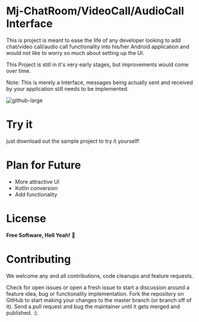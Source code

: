 # Mj-ChatRoom/VideoCall/AudioCall Interface


This is project is meant to ease the life of any developer looking to add chat/video call/audio call functionality into his/her Android application and would not like to worry so much about setting up the UI.

This Project is still in it's very early stages, but improvements would come over time.

Note: This is merely a Interface, messages being actually sent and received by your application still needs to be implemented.
  
  ![github-large](https://github.com/m-jayy/ChatRoom-VideoCall-AudioCall-Interface/blob/master/screenshots/header.jpg)

# Try it
  just download out the sample project to try it yourself! 


# Plan for Future

 - More attractive UI
 - Kotlin conversion
 - Add functionality
 

# License

**Free Software, Hell Yeah!** :metal:



# Contributing
  We welcome any and all contributions, code cleanups and feature requests.
  
  Check for open issues or open a fresh issue to start a discussion around a feature idea, bug or functionality implementation.
  Fork the repository on GitHub to start making your changes to the master branch (or branch off of it).
  Send a pull request and bug the maintainer until it gets merged and published. :).

